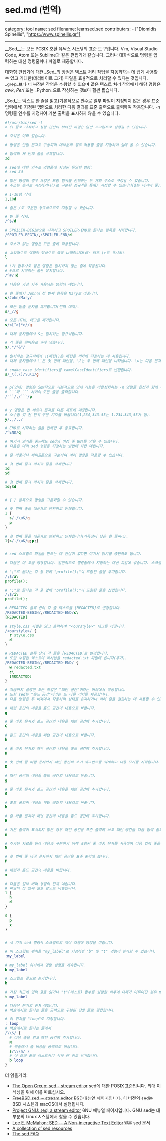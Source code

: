 # sed.md (번역)

---
category: tool
name: sed
filename: learnsed.sed
contributors:
     - ["Diomidis Spinellis", "https://www.spinellis.gr"]

---

__Sed__는 모든 POSIX 호환 유닉스 시스템의 표준 도구입니다.
Vim, Visual Studio Code, Atom 또는 Sublime과 같은 편집기와 같습니다.
그러나 대화식으로 명령을 입력하는 대신 명령줄이나 파일로 제공합니다.

대화형 편집기에 대한 _Sed_의 장점은 텍스트 처리 작업을 자동화하는 데 쉽게 사용할 수 있고 거대한(테라바이트 크기) 파일을 효율적으로 처리할 수 있다는 것입니다.
_grep_보다 더 복잡한 작업을 수행할 수 있으며 많은 텍스트 처리 작업에서 해당 명령은 _awk_, _Perl_ 또는 _Python_으로 작성하는 것보다 훨씬 짧습니다.

_Sed_는 텍스트 한 줄을 읽고(기본적으로 인수로 일부 파일이 지정되지 않은 경우 표준 입력에서) 지정된 명령으로 처리한 다음 결과를 표준 출력으로 출력하여 작동합니다.
-n 명령줄 인수를 지정하여 기본 출력을 표시하지 않을 수 있습니다.

```sed
#!/usr/bin/sed -f
# 위 줄로 시작하고 실행 권한이 부여된 파일은 일반 스크립트로 실행할 수 있습니다.

# 주석은 이와 같습니다.

# 명령은 단일 문자로 구성되며 대부분의 경우 적용할 줄을 지정하여 앞에 올 수 있습니다.

# 입력의 세 번째 줄을 삭제합니다.
3d

# sed에 대한 인수로 명령줄에 지정된 동일한 명령:
# sed 3d

# 많은 명령의 경우 사양은 포함 범위를 선택하는 두 개의 주소로 구성될 수 있습니다.
# 주소는 숫자로 지정하거나(/로 구분된 정규식을 통해) 지정할 수 있습니다($는 마지막 줄).

# 1-10행 삭제
1,10d

# 줄은 /로 구분된 정규식으로도 지정할 수 있습니다.

# 빈 줄 삭제.
/^$/d

# SPOILER-BEGIN으로 시작하고 SPOILER-END로 끝나는 블록을 삭제합니다.
/SPOILER-BEGIN/,/SPOILER-END/d

# 주소가 없는 명령은 모든 줄에 적용됩니다.

# 시각적으로 명확한 형식으로 줄을 나열합니다(예: 탭은 \t로 표시됨).
l

# !가 접두사로 붙은 명령은 일치하지 않는 줄에 적용됩니다.
# #으로 시작하는 줄만 유지합니다.
/^#/!d

# 다음은 가장 자주 사용되는 명령의 예입니다.

# 한 줄에서 John의 첫 번째 항목을 Mary로 바꿉니다.
s/John/Mary/

# 모든 밑줄 문자를 제거합니다(전역 대체).
s/_//g

# 모든 HTML 태그를 제거합니다.
s/<[^>]*>//g

# 대체 문자열에서 &는 일치하는 정규식입니다.

# 각 줄을 큰따옴표 안에 넣습니다.
s/.*/"&"/

# 일치하는 정규식에서 \(패턴\)은 패턴을 버퍼에 저장하는 데 사용됩니다.
# 대체 문자열에서 \1은 첫 번째 패턴을, \2는 두 번째 패턴을 나타냅니다. \u는 다음 문자를 대문자로, \l은 소문자로 변환합니다.

# snake_case_identifiers를 camelCaseIdentifiers로 변환합니다.
s/_\(.\)/\u\1/g


# p(인쇄) 명령은 일반적으로 기본적으로 인쇄 기능을 비활성화하는 -n 명령줄 옵션과 함께 사용됩니다.
# ```와 ``` 사이의 모든 줄을 출력합니다.
/```/,/```/p


# y 명령은 한 세트의 문자를 다른 세트에 매핑합니다.
# 소수점 및 천 단위 구분 기호를 바꿉니다(1,234,343.55는 1.234.343,55가 됨).
y/.,/,./

# END로 시작하는 줄을 인쇄한 후 종료합니다.
/^END/q

# 여기서 읽기를 중단해도 sed의 이점 중 80%를 얻을 수 있습니다.
# 다음은 여러 sed 명령을 지정하는 방법에 대한 예입니다.

# 줄 바꿈이나 세미콜론으로 구분하여 여러 명령을 적용할 수 있습니다.

# 첫 번째 줄과 마지막 줄을 삭제합니다.
1d
$d

# 첫 번째 줄과 마지막 줄을 삭제합니다.
1d;$d


# { } 블록으로 명령을 그룹화할 수 있습니다.

# 첫 번째 줄을 대문자로 변환하고 인쇄합니다.
1 {
  s/./\u&/g
  p
}

# 첫 번째 줄을 대문자로 변환하고 인쇄합니다(가독성이 낮은 한 줄짜리).
1{s/./\u&/g;p;}


# sed 스크립트 파일을 만드는 데 관심이 없다면 여기서 읽기를 중단해도 됩니다.

# 다음은 더 고급 명령입니다. 일반적으로 명령줄에서 지정하는 대신 파일에 넣습니다. 스크립트에서 이러한 명령을 많이 사용해야 하는 경우 Python 또는 Perl과 같은 범용 스크립팅 언어를 사용하는 것을 고려하십시오.

# ";"로 끝나는 각 줄 뒤에 "profile();"이 포함된 줄을 추가합니다.
/;$/a\
profile();

# ";"로 끝나는 각 줄 앞에 "profile();"이 포함된 줄을 삽입합니다.
/;$/i\
profile();

# REDACTED 블록 안의 각 줄 텍스트를 [REDACTED]로 변경합니다.
/REDACTED-BEGIN/,/REDACTED-END/c\
[REDACTED]

# style.css 파일을 읽고 출력하여 "<ourstyle>" 태그를 바꿉니다.
/<ourstyle>/ {
  r style.css
  d
}

# REDACTED 블록 안의 각 줄을 [REDACTED]로 변경합니다.
# 또한 수정된 텍스트의 복사본을 redacted.txt 파일에 씁니다(추가).
/REDACTED-BEGIN/,/REDACTED-END/ {
  w redacted.txt
  c\
  [REDACTED]
}

# 지금까지 설명한 모든 작업은 "패턴 공간"이라는 버퍼에서 작동합니다.
# 또한 sed는 "홀드 공간"이라는 또 다른 버퍼를 제공합니다.
# 다음 명령은 두 버퍼에서 작동하며 상태를 유지하거나 여러 줄을 결합하는 데 사용할 수 있습니다.

# 패턴 공간의 내용을 홀드 공간의 내용으로 바꿉니다.
g

# 줄 바꿈 문자와 홀드 공간의 내용을 패턴 공간에 추가합니다.
G

# 홀드 공간의 내용을 패턴 공간의 내용으로 바꿉니다.
h

# 줄 바꿈 문자와 패턴 공간의 내용을 홀드 공간에 추가합니다.
H

# 첫 번째 줄 바꿈 문자까지 패턴 공간의 초기 세그먼트를 삭제하고 다음 주기를 시작합니다.
D

# 패턴 공간의 내용을 홀드 공간의 내용으로 바꿉니다.
g

# 줄 바꿈 문자와 홀드 공간의 내용을 패턴 공간에 추가합니다.
G

# 홀드 공간의 내용을 패턴 공간의 내용으로 바꿉니다.
h

# 줄 바꿈 문자와 패턴 공간의 내용을 홀드 공간에 추가합니다.
H

# 기본 출력이 표시되지 않은 경우 패턴 공간을 표준 출력에 쓰고 패턴 공간을 다음 입력 줄로 바꿉니다.
n

# 추가된 자료를 원래 내용과 구분하기 위해 포함된 줄 바꿈 문자를 사용하여 다음 입력 줄을 패턴 공간에 추가합니다. 현재 줄 번호가 변경됩니다.
N

# 첫 번째 줄 바꿈 문자까지 패턴 공간을 표준 출력에 씁니다.
P

# 패턴과 홀드 공간의 내용을 바꿉니다.
x

# 다음은 일부 버퍼 명령의 전체 예입니다.
# 파일의 첫 번째 줄을 끝으로 이동합니다.
1 {
  h
  d
}

$ {
  p
  x
}


# 세 가지 sed 명령이 스크립트의 제어 흐름에 영향을 미칩니다.

# 이 스크립트 위치를 "my_label"로 지정하면 "b" 및 "t" 명령이 분기할 수 있습니다.
:my_label

# my_label 위치에서 명령 실행을 계속합니다.
b my_label

# 스크립트 끝으로 분기합니다.
b

# 가장 최근에 입력 줄을 읽거나 "t"(테스트) 함수를 실행한 이후에 대체가 이루어진 경우 my_label로 분기합니다.
t my_label

# 다음은 분기의 전체 예입니다.
# 백슬래시로 끝나는 줄을 공백으로 구분된 단일 줄로 결합합니다.

# 이 위치를 "loop"로 지정합니다.
: loop
# 백슬래시로 끝나는 줄에서
/\\$/ {
  # 다음 줄을 읽고 패턴 공간에 추가합니다.
  N
  # 백슬래시 줄 바꿈을 공백으로 바꿉니다.
  s/\\\n/ /
  # 이 줄의 끝을 테스트하기 위해 맨 위로 분기합니다.
  b loop
}
```

더 읽을거리:

* [The Open Group: sed - stream editor](https://pubs.opengroup.org/onlinepubs/9699919799/utilities/sed.html)
  sed에 대한 POSIX 표준입니다.
  최대 이식성을 위해 이를 따르십시오.
* [FreeBSD sed -- stream editor](https://www.freebsd.org/cgi/man.cgi?query=sed&sektion=&n=1)
  BSD 매뉴얼 페이지입니다.
  이 버전의 sed는 BSD 시스템과 macOS에서 실행됩니다.
* [Project GNU: sed, a stream editor](https://www.gnu.org/software/sed/manual/sed.html)
  GNU 매뉴얼 페이지입니다. GNU sed는 대부분의 Linux 시스템에서 찾을 수 있습니다.
* [Lee E. McMahon: SED -- A Non-interactive Text Editor](https://wolfram.schneider.org/bsd/7thEdManVol2/sed/sed.pdf)
  원본 sed 문서
* [A collection of sed resources](http://sed.sourceforge.net/)
* [The sed FAQ](http://sed.sourceforge.net/sedfaq.html)

